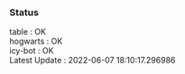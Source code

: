 ### Status


table : OK  
hogwarts : OK  
icy-bot : OK  
Latest Update : 2022-06-07 18:10:17.296986
